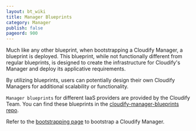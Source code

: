 ```yaml
---
layout: bt_wiki
title: Manager Blueprints
category: Manager
publish: false
pageord: 900
---
```


Much like any other blueprint, when bootstrapping a Cloudify Manager, a blueprint is deployed. This blueprint, while not functionally different from regular blueprints, is designed to create the infrastructure for Cloudify's Manager and deploy its applicative requirements.

By utilizing blueprints, users can potentially design their own Cloudify Managers for additional scalability or functionality.

`Manager blueprints` for different IaaS providers are provided by the Cloudify Team. You can find these blueprints in the [cloudify-manager-blueprints repo](https://github.com/cloudify-cosmo/cloudify-manager-blueprints).

Refer to the [bootstrapping page](manager-bootstrapping.html) to bootstrap a Cloudify Manager.